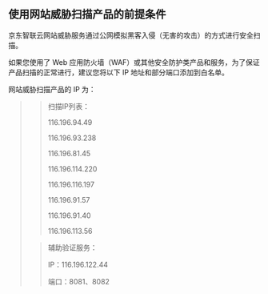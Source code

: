 ## 使用网站威胁扫描产品的前提条件

京东智联云网站威胁服务通过公网模拟黑客入侵（无害的攻击）的方式进行安全扫描。

如果您使用了 Web 应用防火墙（WAF）或其他安全防护类产品和服务，为了保证产品扫描的正常进行，建议您将以下 IP 地址和部分端口添加到白名单。

网站威胁扫描产品的 IP 为：

> > 扫描IP列表：
> >
> > 116.196.94.49
> >
> > 116.196.93.238
> >
> > 116.196.81.45
> >
> > 116.196.114.220
> >
> > 116.196.116.197
> >
> > 116.196.91.57
> >
> > 116.196.91.40
> >
> > 116.196.113.56
>
> > 辅助验证服务：
> >
> > IP：116.196.122.44
> >
> > 端口：8081、8082

